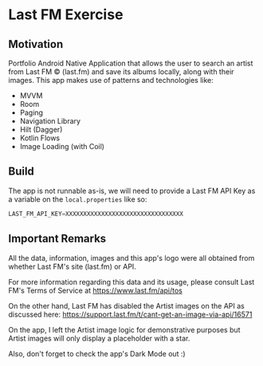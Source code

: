 # Last FM Exercise

## Motivation

Portfolio Android Native Application that allows the user to search an artist from Last FM © (last.fm) and save its albums locally, along with their images.
This app makes use of patterns and technologies like:
- MVVM
- Room
- Paging
- Navigation Library
- Hilt (Dagger)
- Kotlin Flows
- Image Loading (with Coil)

## Build

The app is not runnable as-is, we will need to provide a Last FM API Key as a variable on the `local.properties` like so:

```groovy
LAST_FM_API_KEY=XXXXXXXXXXXXXXXXXXXXXXXXXXXXXXXXX
```

## Important Remarks

All the data, information, images and this app's logo were all obtained from whether Last FM's site (last.fm) or API.

For more information regarding this data and its usage, please consult Last FM's Terms of Service at
https://www.last.fm/api/tos


On the other hand, Last FM has disabled the Artist images on the API as discussed here: 
https://support.last.fm/t/cant-get-an-image-via-api/16571

On the app, I left the Artist image logic for demonstrative purposes but Artist images will only display a placeholder with a star.


Also, don't forget to check the app's Dark Mode out :)